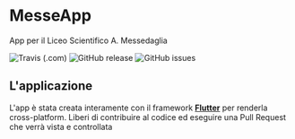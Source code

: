 # MesseApp

App per il Liceo Scientifico A. Messedaglia

![Travis (.com)](https://img.shields.io/travis/com/edo-2313/messeapp.svg)
![GitHub release](https://img.shields.io/github/release/edo-2313/messeapp.svg)
![GitHub issues](https://img.shields.io/github/issues-raw/edo-2313/messeapp.svg)

## L'applicazione

L'app è stata creata interamente con il framework **[Flutter](https://flutter.dev)** per renderla cross-platform.
Liberi di contribuire al codice ed eseguire una Pull Request che verrà vista e controllata


